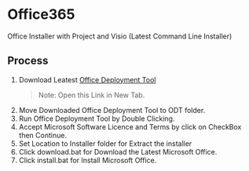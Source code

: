 # Office365
Office Installer with Project and Visio (Latest Command Line Installer)

## Process

1. Download Leatest [Office Deployment Tool](https://www.microsoft.com/en-us/download/confirmation.aspx?id=49117)
    > Note: Open this Link in New Tab.
1. Move Downloaded Office Deployment Tool to ODT folder.
1. Run Office Deployment Tool by Double Clicking.
1. Accept Microsoft Software Licence and Terms by click on CheckBox then Continue.
1. Set Location to Installer folder for Extract the installer
1. Click download.bat for Download the Latest Microsoft Office.
1. Click install.bat for Install Microsoft Office.
